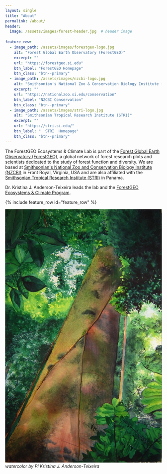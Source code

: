 ```yaml
---
layout: single
title: "About"
permalink: /about/
header:
  image: /assets/images/forest-header.jpg  # header image
  
feature_row:
  - image_path: /assets/images/forestgeo-logo.jpg
    alt: "Forest Global Earth Observatory (ForestGEO)"
    excerpt: ""
    url: "https://forestgeo.si.edu"
    btn_label: "ForestGEO Homepage"
    btn_class: "btn--primary"
  - image_path: /assets/images/nzcbi-logo.jpg
    alt: "Smithsonian's National Zoo & Conservation Biology Institute (NZCBI)"
    excerpt: ""
    url: "https://nationalzoo.si.edu/conservation"
    btn_label: "NZCBI Conservation"
    btn_class: "btn--primary"
  - image_path: /assets/images/stri-logo.jpg
    alt: "Smithsonian Tropical Research Institute (STRI)"
    excerpt: ""
    url: "https://stri.si.edu/"
    btn_label: "  STRI  Homepage"
    btn_class: "btn--primary"
---
```



The ForestGEO Ecosystems & Climate Lab is part of the [Forest Global Earth Observatory (ForestGEO)](https://forestgeo.si.edu), a global network of forest research plots and scientists dedicated to the study of forest function and diversity. 
We are based at [Smithsonian's National Zoo and Conservation Biology Institute (NZCBI)](https://www.google.com/url) in Front Royal, Virginia, USA
and are also affiliated with the [Smithsonian Tropical Research Institute (STRI)](https://stri.si.edu/) in Panama. 

Dr. Kristina J. Anderson-Teixeira leads the lab and the [ForestGEO Ecosystems & Climate Program](https://forestgeo.si.edu/research-programs/ecosystems-and-climate-program).

{% include feature_row id="feature_row" %}

![watercolor](/assets/images/tree-painting.jpg)
*watercolor by PI Kristina J. Anderson-Teixeira*